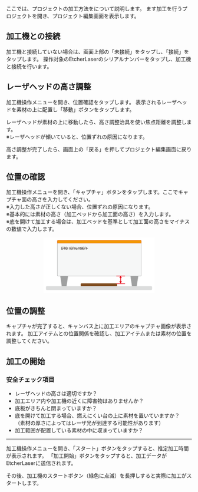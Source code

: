 ここでは、プロジェクトの加工方法をについて説明します。
ます加工を行うプロジェクトを開き、プロジェクト編集画面を表示します。

## 加工機との接続
加工機と接続していない場合は、画面上部の「未接続」をタップし、「接続」をタップします。
操作対象のEtcherLaserのシリアルナンバーをタップし、加工機と接続を行います。

## レーザヘッドの高さ調整

加工機操作メニューを開き、位置確認をタップします。
表示されるレーザヘッドを素材の上に配置し「移動」ボタンをタップします。

レーザヘッドが素材の上に移動したら、高さ調整治具を使い焦点距離を調整します。  
※レーザヘッドが傾いていると、位置ずれの原因になります。

高さ調整が完了したら、画面上の「戻る」を押してプロジェクト編集画面に戻ります。

## 位置の確認

加工機操作メニューを開き、「キャプチャ」ボタンをタップします。ここでキャプチャ面の高さを入力してください。  
※入力した高さが正しくない場合、位置ずれの原因になります。  
※基本的には素材の高さ（加工ベッドから加工面の高さ）を入力します。  
※底を開けて加工する場合は、加工ベッドを基準として加工面の高さをマイナスの数値で入力します。

<p align="center">
<img alt="SmartScreen" src="./images/process/capture_height_open.png" style="width:60%">
</p>

## 位置の調整
キャプチャが完了すると、キャンバス上に加工エリアのキャプチャ画像が表示されます。
加工アイテムとの位置関係を確認し、加工アイテムまたは素材の位置を調整してください。

## 加工の開始

### 安全チェック項目

- レーザヘッドの高さは適切ですか？
- 加工エリア内や加工機の近くに障害物はありませんか？
- 底板がきちんと閉まっていますか？
- 底を開けて加工する場合、燃えにくい台の上に素材を置いていますか？  
（素材の厚さによってはレーザ光が到達する可能性があります）
- 加工範囲が配置している素材の中に収まっていますか？

-------------------------------


加工機操作メニューを開き、「スタート」ボタンをタップすると、推定加工時間が表示されます。
「加工開始」ボタンをタップすると、加工データがEtcherLaserに送信されます。

その後、加工機のスタートボタン（緑色に点滅）を長押しすると実際に加工がスタートします。
